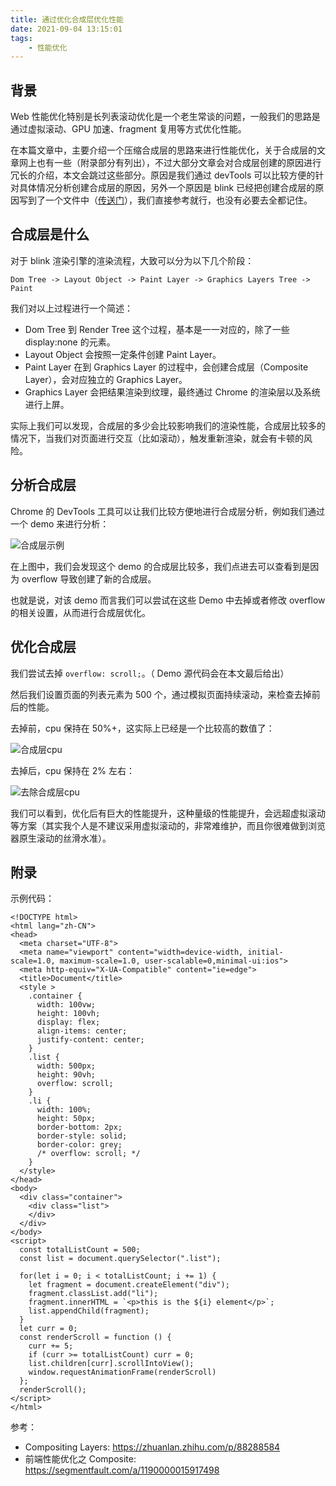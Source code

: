 ```yaml
---
title: 通过优化合成层优化性能
date: 2021-09-04 13:15:01
tags:
    - 性能优化
---
```


## 背景

Web 性能优化特别是长列表滚动优化是一个老生常谈的问题，一般我们的思路是通过虚拟滚动、GPU 加速、fragment 复用等方式优化性能。

在本篇文章中，主要介绍一个压缩合成层的思路来进行性能优化，关于合成层的文章网上也有一些（附录部分有列出），不过大部分文章会对合成层创建的原因进行冗长的介绍，本文会跳过这些部分。原因是我们通过 devTools 可以比较方便的针对具体情况分析创建合成层的原因，另外一个原因是 blink 已经把创建合成层的原因写到了一个文件中（[传送门](https://source.chromium.org/chromium/chromium/src/+/master:third_party/blink/renderer/platform/graphics/compositing_reasons.cc)），我们直接参考就行，也没有必要去全都记住。


## 合成层是什么

对于 blink 渲染引擎的渲染流程，大致可以分为以下几个阶段：

```
Dom Tree -> Layout Object -> Paint Layer -> Graphics Layers Tree -> Paint
```

我们对以上过程进行一个简述：

* Dom Tree 到 Render Tree 这个过程，基本是一一对应的，除了一些 display:none 的元素。
* Layout Object 会按照一定条件创建 Paint Layer。
* Paint Layer 在到 Graphics Layer 的过程中，会创建合成层（Composite Layer），会对应独立的 Graphics Layer。
* Graphics Layer 会把结果渲染到纹理，最终通过 Chrome 的渲染层以及系统进行上屏。

实际上我们可以发现，合成层的多少会比较影响我们的渲染性能，合成层比较多的情况下，当我们对页面进行交互（比如滚动），触发重新渲染，就会有卡顿的风险。

## 分析合成层

Chrome 的 DevTools 工具可以让我们比较方便地进行合成层分析，例如我们通过一个 demo 来进行分析：

![合成层示例](/img/composite_reason.png)

在上图中，我们会发现这个 demo 的合成层比较多，我们点进去可以查看到是因为 overflow 导致创建了新的合成层。

也就是说，对该 demo 而言我们可以尝试在这些 Demo 中去掉或者修改 overflow 的相关设置，从而进行合成层优化。

## 优化合成层

我们尝试去掉 `overflow: scroll;`。（ Demo 源代码会在本文最后给出）

然后我们设置页面的列表元素为 500 个，通过模拟页面持续滚动，来检查去掉前后的性能。

去掉前，cpu 保持在 50%+，这实际上已经是一个比较高的数值了：

![合成层cpu](/img/composite_cpu_1.png)

去掉后，cpu 保持在 2% 左右：

![去除合成层cpu](/img/composite_cpu_2.png)

我们可以看到，优化后有巨大的性能提升，这种量级的性能提升，会远超虚拟滚动等方案（其实我个人是不建议采用虚拟滚动的，非常难维护，而且你很难做到浏览器原生滚动的丝滑水准）。

## 附录

示例代码：

```
<!DOCTYPE html>
<html lang="zh-CN">
<head>
  <meta charset="UTF-8">
  <meta name="viewport" content="width=device-width, initial-scale=1.0, maximum-scale=1.0, user-scalable=0,minimal-ui:ios">
  <meta http-equiv="X-UA-Compatible" content="ie=edge">
  <title>Document</title>
  <style >
    .container {
      width: 100vw;
      height: 100vh;
      display: flex;
      align-items: center;
      justify-content: center;
    }
    .list {
      width: 500px;
      height: 90vh;
      overflow: scroll;
    }
    .li {
      width: 100%;
      height: 50px;
      border-bottom: 2px;
      border-style: solid;
      border-color: grey;
      /* overflow: scroll; */
    }
  </style>
</head>
<body>
  <div class="container">
    <div class="list">
    </div>
  </div>
</body>
<script>
  const totalListCount = 500;
  const list = document.querySelector(".list");

  for(let i = 0; i < totalListCount; i += 1) {
    let fragment = document.createElement("div");
    fragment.classList.add("li");
    fragment.innerHTML = `<p>this is the ${i} element</p>`;
    list.appendChild(fragment);
  }
  let curr = 0;
  const renderScroll = function () {
    curr += 5;
    if (curr >= totalListCount) curr = 0;
    list.children[curr].scrollIntoView();
    window.requestAnimationFrame(renderScroll)
  };
  renderScroll();
</script>
</html>
```

参考：

- Compositing Layers: https://zhuanlan.zhihu.com/p/88288584
- 前端性能优化之 Composite: https://segmentfault.com/a/1190000015917498